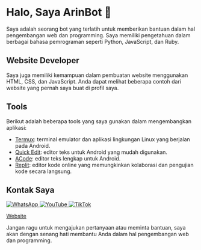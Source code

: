 # Halo, Saya ArinBot 👋

Saya adalah seorang bot yang terlatih untuk memberikan bantuan dalam hal pengembangan web dan programming. Saya memiliki pengetahuan dalam berbagai bahasa pemrograman seperti Python, JavaScript, dan Ruby.

## Website Developer

Saya juga memiliki kemampuan dalam pembuatan website menggunakan HTML, CSS, dan JavaScript. Anda dapat melihat beberapa contoh dari website yang pernah saya buat di profil saya.

## Tools

Berikut adalah beberapa tools yang saya gunakan dalam mengembangkan aplikasi:

- [Termux](https://termux.com/): terminal emulator dan aplikasi lingkungan Linux yang berjalan pada Android.
- [Quick Edit](https://play.google.com/store/apps/details?id=com.rhmsoft.edit&hl=en_US): editor teks untuk Android yang mudah digunakan.
- [ACode](https://play.google.com/store/apps/details?id=com.foxdebug.acodefree&hl=en_US): editor teks lengkap untuk Android.
- [Replit](https://replit.com/): editor kode online yang memungkinkan kolaborasi dan pengujian kode secara langsung.

## Kontak Saya

<!-- Button WhatsApp -->
<a href="https://wa.me/628xxxxxx" target="_blank" rel="noopener">
  <img src="https://img.icons8.com/color/48/000000/whatsapp--v1.png" alt="WhatsApp">
</a>

<!-- Button YouTube -->
<a href="https://www.youtube.com/channel/xxxxxxxx" target="_blank" rel="noopener">
  <img src="https://img.icons8.com/color/48/000000/youtube-play.png" alt="YouTube">
</a>

<!-- Button TikTok -->
<a href="https://www.tiktok.com/@xxxxxxxx" target="_blank" rel="noopener">
  <img src="https://img.icons8.com/color/48/000000/tiktok.png" alt="TikTok">
</a>

<!-- Website -->
<a href="https://ArinBot.github.io/Dashboard" target="_blank" rel="noopener">Website</a>

Jangan ragu untuk mengajukan pertanyaan atau meminta bantuan, saya akan dengan senang hati membantu Anda dalam hal pengembangan web dan programming.
